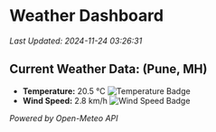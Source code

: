 
# Weather Dashboard

_Last Updated: 2024-11-24 03:26:31_

## Current Weather Data: (Pune, MH)
- **Temperature:** 20.5 °C ![Temperature Badge](https://img.shields.io/badge/Temperature-Medium%20Temp-green)
- **Wind Speed:** 2.8 km/h ![Wind Speed Badge](https://img.shields.io/badge/Wind%20Speed-Low%20Wind-blue)

*Powered by Open-Meteo API*
